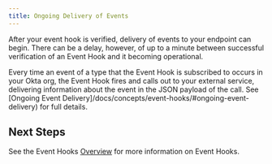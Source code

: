 ```yaml
---
title: Ongoing Delivery of Events
---
```


After your event hook is verified, delivery of events to your endpoint can begin. There can be a delay, however, of up to a minute between successful verification of an Event Hook and it becoming operational.

Every time an event of a type that the Event Hook is subscribed to occurs in your Okta org, the Event Hook fires and calls out to your external service, delivering information about the event in the JSON payload of the call. See [Ongoing Event Delivery]/docs/concepts/event-hooks/#ongoing-event-delivery) for full details.

## Next Steps

See the Event Hooks [Overview](/docs/concepts/event-hooks/) for more information on Event Hooks.

